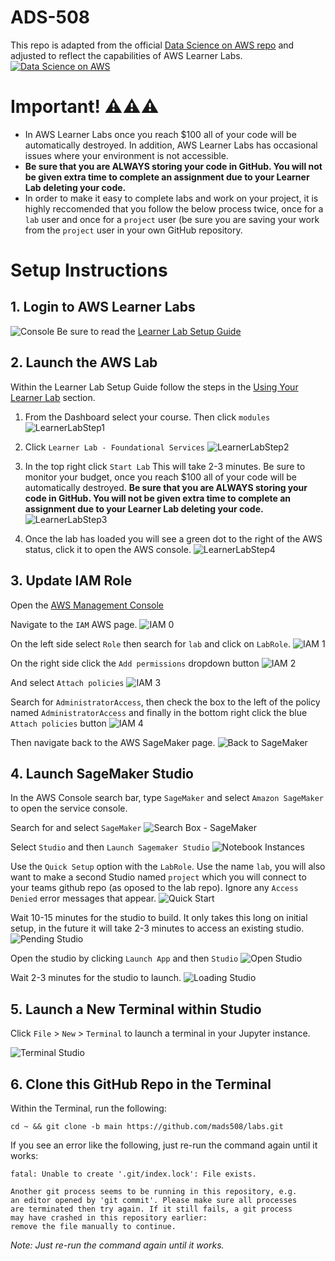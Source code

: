 # ADS-508
This repo is adapted from the official [Data Science on AWS repo](https://github.com/data-science-on-aws/data-science-on-aws) and adjusted to reflect the capabilities of AWS Learner Labs.
[![Data Science on AWS](img/data-science-on-aws-book.png)](https://www.amazon.com/Data-Science-AWS-End-End/dp/1492079391/)

# Important! :warning::warning::warning:

- In AWS Learner Labs once you reach $100 all of your code will be automatically destroyed. In addition, AWS Learner Labs has occasional issues where your environment is not accessible.
- **Be sure that you are ALWAYS storing your code in GitHub. You will not be given extra time to complete an assignment due to your Learner Lab deleting your code.**
- In order to make it easy to complete labs and work on your project, it is highly reccomended that you follow the below process twice, once for a `lab` user and once for a `project` user (be sure you are saving your work from the `project` user in your own GitHub repository.


# Setup Instructions

## 1. Login to AWS Learner Labs

![Console](img/aws_console.png)
Be sure to read the [Learner Lab Setup Guide](https://ole.sandiego.edu/bbcswebdav/pid-2625324-dt-content-rid-35250884_1/xid-35250884_1)

## 2. Launch the AWS Lab
Within the Learner Lab Setup Guide follow the steps in the [Using Your Learner Lab](https://ole.sandiego.edu/bbcswebdav/pid-2625324-dt-content-rid-35250884_1/xid-35250884_1) section.

1. From the Dashboard select your course. Then click `modules`
![LearnerLabStep1](img/LearnerLabsStep1.png)

2. Click `Learner Lab - Foundational Services`
![LearnerLabStep2](img/LearnerLabsStep2.png)

3. In the top right click `Start Lab` This will take 2-3 minutes. Be sure to monitor your budget, once you reach $100 all of your code will be automatically destroyed. **Be sure that you are ALWAYS storing your code in GitHub. You will not be given extra time to complete an assignment due to your Learner Lab deleting your code.**
![LearnerLabStep3](img/LearnerLabsStep3.png)

4. Once the lab has loaded you will see a green dot to the right of the AWS status, click it to open the AWS console.
![LearnerLabStep4](img/LearnerLabsStep4.png)

## 3. Update IAM Role

Open the [AWS Management Console](https://console.aws.amazon.com/console/home)

Navigate to the `IAM` AWS page.
![IAM 0](img/sagemaker-iam-1.png)

On the left side select `Role` then search for `lab` and click on `LabRole`.
![IAM 1](img/IAMStep1.png)

On the right side click the `Add permissions` dropdown button
![IAM 2](img/IAMStep2.png)

And select `Attach policies`
![IAM 3](img/IAMStep3..png)

Search for `AdministratorAccess`, then check the box to the left of the policy named `AdministratorAccess` and finally in the bottom right click the blue `Attach policies` button
![IAM 4](img/IAMStep4.png)

Then navigate back to the AWS SageMaker page.
![Back to SageMaker](img/alt_back_to_sagemaker_8.png)

## 4. Launch SageMaker Studio

In the AWS Console search bar, type `SageMaker` and select `Amazon SageMaker` to open the service console.

Search for and select `SageMaker`
![Search Box - SageMaker](img/search-box-sagemaker.png)

Select `Studio` and then `Launch Sagemaker Studio`
![Notebook Instances](img/stu_notebook_instances_9.png)

Use the `Quick Setup` option with the `LabRole`. Use the name ``lab``, you will also want to make a second Studio named ``project`` which you will connect to your teams github repo (as oposed to the lab repo). Ignore any `Access Denied` error messages that appear.
![Quick Start](img/sm-quickstart-iam-existing.png)

Wait 10-15 minutes for the studio to build. It only takes this long on initial setup, in the future it will take 2-3 minutes to access an existing studio.
![Pending Studio](img/studio_pending.png)

Open the studio by clicking `Launch App` and then `Studio`
![Open Studio](img/studio_open.png)

Wait 2-3 minutes for the studio to launch.
![Loading Studio](img/studio_loading.png)


## 5. Launch a New Terminal within Studio

Click `File` > `New` > `Terminal` to launch a terminal in your Jupyter instance.

![Terminal Studio](img/studio_terminal.png)


## 6. Clone this GitHub Repo in the Terminal

Within the Terminal, run the following:

```
cd ~ && git clone -b main https://github.com/mads508/labs.git

```

If you see an error like the following, just re-run the command again until it works:
```
fatal: Unable to create '.git/index.lock': File exists.

Another git process seems to be running in this repository, e.g.
an editor opened by 'git commit'. Please make sure all processes
are terminated then try again. If it still fails, a git process
may have crashed in this repository earlier:
remove the file manually to continue.
```
_Note:  Just re-run the command again until it works._
